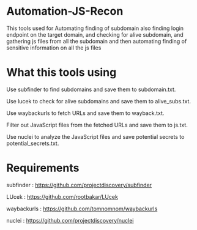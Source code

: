 # Automation-JS-Recon
This tools used for Automating finding of subdomain also finding login endpoint on the target domain, and checking for alive subdomain, and gathering js files from all the subdomain and then automating finding of sensitive information on all the js files

# What this tools using
Use subfinder to find subdomains and save them to subdomain.txt.

Use lucek to check for alive subdomains and save them to alive_subs.txt.

Use waybackurls to fetch URLs and save them to wayback.txt.

Filter out JavaScript files from the fetched URLs and save them to js.txt.

Use nuclei to analyze the JavaScript files and save potential secrets to potential_secrets.txt.

# Requirements
subfinder : https://github.com/projectdiscovery/subfinder

LUcek : https://github.com/rootbakar/LUcek

waybackurls : https://github.com/tomnomnom/waybackurls

nuclei : https://github.com/projectdiscovery/nuclei


